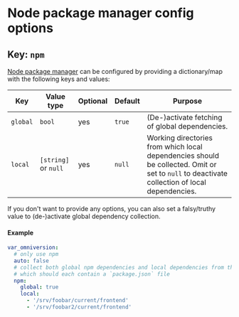 # Node package manager config options

## Key: `npm`

[Node package manager](https://npmjs.org) can be configured by providing a dictionary/map with the following keys and values:

| Key      | Value type           | Optional | Default | Purpose                                                                                                                                      |
|----------|----------------------|----------|---------|----------------------------------------------------------------------------------------------------------------------------------------------|
| `global` | `bool`               | yes      | `true`  | (De-)activate fetching of global dependencies.                                                                                               |
| `local`  | `[string]` or `null` | yes      | `null`  | Working directories from which local dependencies should be collected. Omit or set to `null` to deactivate collection of local dependencies. |

If you don't want to provide any options, you can also set a falsy/truthy value to (de-)activate global dependency collection.

#### Example

```yaml
var_omniversion:
  # only use npm
  auto: false
  # collect both global npm dependencies and local dependencies from the specified directories,
  # which should each contain a `package.json` file
  npm:
    global: true
    local:
      - '/srv/foobar/current/frontend'
      - '/srv/foobar2/current/frontend'
```
